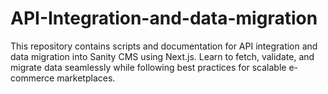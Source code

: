# API-Integration-and-data-migration
This repository contains scripts and documentation for API integration and data migration into Sanity CMS using Next.js. Learn to fetch, validate, and migrate data seamlessly while following best practices for scalable e-commerce marketplaces.
